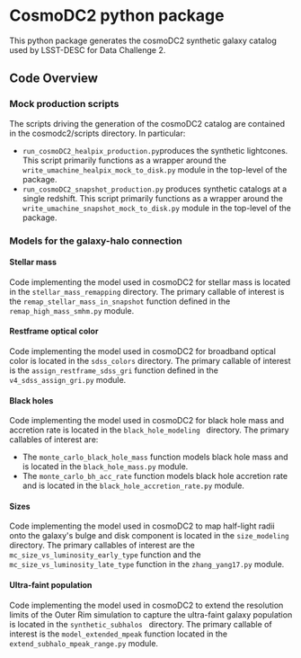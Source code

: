 # CosmoDC2 python package

This python package generates the cosmoDC2 synthetic galaxy catalog used by LSST-DESC for Data Challenge 2.


## Code Overview


### Mock production scripts

The scripts driving the generation of the cosmoDC2 catalog are contained in the cosmodc2/scripts directory. In particular: 

* `run_cosmoDC2_healpix_production.py`produces the synthetic lightcones. This script primarily functions as a wrapper around the `write_umachine_healpix_mock_to_disk.py` module in the top-level of the package. 
* `run_cosmoDC2_snapshot_production.py` produces synthetic catalogs at a single redshift. This script primarily functions as a wrapper around the `write_umachine_snapshot_mock_to_disk.py` module in the top-level of the package. 

### Models for the galaxy-halo connection

#### Stellar mass
Code implementing the model used in cosmoDC2 for stellar mass is located in the `stellar_mass_remapping` directory. The primary callable of interest is the `remap_stellar_mass_in_snapshot` function defined in the `remap_high_mass_smhm.py` module. 

#### Restframe optical color
Code implementing the model used in cosmoDC2 for broadband optical color is located in the `sdss_colors` directory. The primary callable of interest is the `assign_restframe_sdss_gri` function defined in the `v4_sdss_assign_gri.py` module. 

#### Black holes
Code implementing the model used in cosmoDC2 for black hole mass and accretion rate is located in the `black_hole_modeling ` directory. The primary callables of interest are:

* The `monte_carlo_black_hole_mass` function models black hole mass and is located in the `black_hole_mass.py` module. 
* The `monte_carlo_bh_acc_rate` function models black hole accretion rate and is located in the `black_hole_accretion_rate.py` module. 

#### Sizes 
Code implementing the model used in cosmoDC2 to map half-light radii onto the galaxy's bulge and disk component is located in the `size_modeling ` directory. The primary callables of interest are the `mc_size_vs_luminosity_early_type` function and the `mc_size_vs_luminosity_late_type` function in the `zhang_yang17.py` module.

#### Ultra-faint population 
Code implementing the model used in cosmoDC2 to extend the resolution limits of the Outer Rim simulation to capture the ultra-faint galaxy population is located in the `synthetic_subhalos ` directory. The primary callable of interest is the `model_extended_mpeak` function located in the `extend_subhalo_mpeak_range.py` module.


